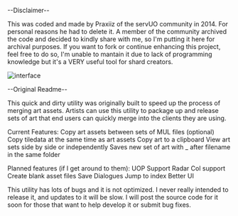 --Disclaimer-- 

This was coded and made by Praxiiz of the servUO community in 2014. For personal reasons he had to delete it.
A member of the community archived the code and decided to kindly share with me, so I'm putting it here for archival purposes.
If you want to fork or continue enhancing this project, feel free to do so, I'm unable to mantain it due to lack of programming knowledge but it's a VERY useful tool for shard creators.

![interface](../screenshot.png)

--Original Readme--

This quick and dirty utility was originally built to speed up the process of merging art assets. Artists can use this utility to package up and release sets of art that end users can quickly merge into the clients they are using.

Current Features:
Copy art assets between sets of MUL files
(optional) Copy tiledata at the same time as art assets
Copy art to a clipboard
View art sets side by side or independently
Saves new set of art with _ after filename in the same folder

Planned features (if I get around to them):
UOP Support
Radar Col support
Create blank asset files
Save Dialogues
Jump to index
Better UI

This utility has lots of bugs and it is not optimized. I never really intended to release it, and updates to it will be slow. I will post the source code for it soon for those that want to help develop it or submit bug fixes.
